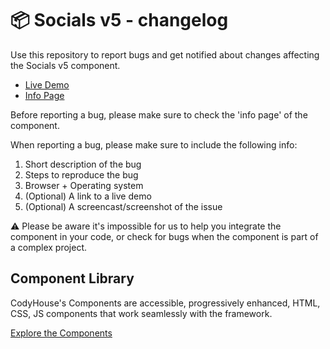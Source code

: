 # 📦 Socials v5 - changelog

Use this repository to report bugs and get notified about changes affecting the Socials v5 component.

- [Live Demo](https://codyhouse.co/ds/components/app/socials-v5)
- [Info Page](https://codyhouse.co/ds/components/info/socials-v5)

Before reporting a bug, please make sure to check the 'info page' of the component. 

When reporting a bug, please make sure to include the following info:

1. Short description of the bug
2. Steps to reproduce the bug
3. Browser + Operating system
4. (Optional) A link to a live demo
5. (Optional) A screencast/screenshot of the issue

⚠️ Please be aware it's impossible for us to help you integrate the component in your code, or check for bugs when the component is part of a complex project.

## Component Library

CodyHouse's Components are accessible, progressively enhanced, HTML, CSS, JS components that work seamlessly with the framework.

[Explore the Components](https://codyhouse.co/ds/components)
